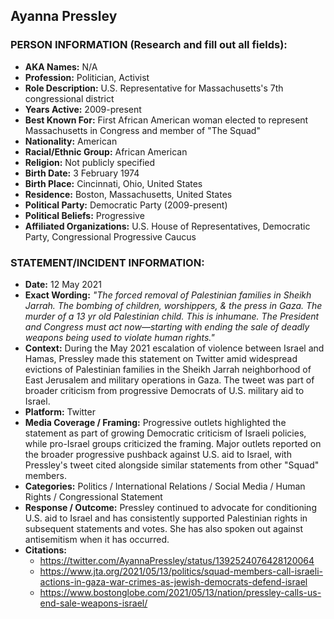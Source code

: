 ## Ayanna Pressley

### PERSON INFORMATION (Research and fill out all fields):
- **AKA Names:** N/A
- **Profession:** Politician, Activist
- **Role Description:** U.S. Representative for Massachusetts's 7th congressional district
- **Years Active:** 2009-present
- **Best Known For:** First African American woman elected to represent Massachusetts in Congress and member of "The Squad"
- **Nationality:** American
- **Racial/Ethnic Group:** African American
- **Religion:** Not publicly specified
- **Birth Date:** 3 February 1974
- **Birth Place:** Cincinnati, Ohio, United States
- **Residence:** Boston, Massachusetts, United States
- **Political Party:** Democratic Party (2009-present)
- **Political Beliefs:** Progressive
- **Affiliated Organizations:** U.S. House of Representatives, Democratic Party, Congressional Progressive Caucus

### STATEMENT/INCIDENT INFORMATION:
- **Date:** 12 May 2021
- **Exact Wording:** *"The forced removal of Palestinian families in Sheikh Jarrah. The bombing of children, worshippers, & the press in Gaza. The murder of a 13 yr old Palestinian child. This is inhumane. The President and Congress must act now—starting with ending the sale of deadly weapons being used to violate human rights."*
- **Context:** During the May 2021 escalation of violence between Israel and Hamas, Pressley made this statement on Twitter amid widespread evictions of Palestinian families in the Sheikh Jarrah neighborhood of East Jerusalem and military operations in Gaza. The tweet was part of broader criticism from progressive Democrats of U.S. military aid to Israel.
- **Platform:** Twitter
- **Media Coverage / Framing:** Progressive outlets highlighted the statement as part of growing Democratic criticism of Israeli policies, while pro-Israel groups criticized the framing. Major outlets reported on the broader progressive pushback against U.S. aid to Israel, with Pressley's tweet cited alongside similar statements from other "Squad" members.
- **Categories:** Politics / International Relations / Social Media / Human Rights / Congressional Statement
- **Response / Outcome:** Pressley continued to advocate for conditioning U.S. aid to Israel and has consistently supported Palestinian rights in subsequent statements and votes. She has also spoken out against antisemitism when it has occurred.
- **Citations:** 
  - https://twitter.com/AyannaPressley/status/1392524076428120064
  - https://www.jta.org/2021/05/13/politics/squad-members-call-israeli-actions-in-gaza-war-crimes-as-jewish-democrats-defend-israel
  - https://www.bostonglobe.com/2021/05/13/nation/pressley-calls-us-end-sale-weapons-israel/